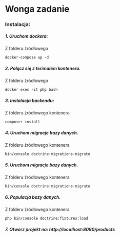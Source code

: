 # Wonga zadanie

### Instalacja:

##### 1. Uruchom dockera:

Z folderu źródłowego

```
docker-compose up -d
```

##### 2. Połącz się z terimalem kontenera.

Z folderu źródłowego

```
docker exec -it php bash
```

##### 3. Instalacja backendu:

Z folderu źródłowego kontenera

```
composer install
```

##### 4. Uruchom migracje bazy danych.

Z folderu źródłowego kontenera

```
bin/console doctrine:migrations:migrate

```

##### 5. Uruchom migracje bazy danych.

Z folderu źródłowego kontenera

```
bin/console doctrine:migrations:migrate

```

##### 6. Populacja bazy danych.

Z folderu źródłowego kontenera

```
php bin/console doctrine:fixtures:load
```

##### 7. Otwórz projekt na: http://localhost:8080/products
